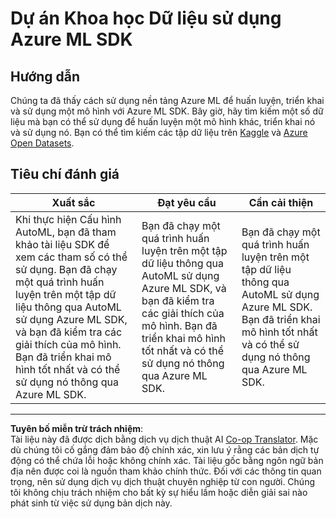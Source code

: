 <!--
CO_OP_TRANSLATOR_METADATA:
{
  "original_hash": "386efdbc19786951341f6956247ee990",
  "translation_date": "2025-08-28T18:04:33+00:00",
  "source_file": "5-Data-Science-In-Cloud/19-Azure/assignment.md",
  "language_code": "vi"
}
-->
# Dự án Khoa học Dữ liệu sử dụng Azure ML SDK

## Hướng dẫn

Chúng ta đã thấy cách sử dụng nền tảng Azure ML để huấn luyện, triển khai và sử dụng một mô hình với Azure ML SDK. Bây giờ, hãy tìm kiếm một số dữ liệu mà bạn có thể sử dụng để huấn luyện một mô hình khác, triển khai nó và sử dụng nó. Bạn có thể tìm kiếm các tập dữ liệu trên [Kaggle](https://kaggle.com) và [Azure Open Datasets](https://azure.microsoft.com/services/open-datasets/catalog?WT.mc_id=academic-77958-bethanycheum&ocid=AID3041109).

## Tiêu chí đánh giá

| Xuất sắc | Đạt yêu cầu | Cần cải thiện |
|----------|-------------|---------------|
|Khi thực hiện Cấu hình AutoML, bạn đã tham khảo tài liệu SDK để xem các tham số có thể sử dụng. Bạn đã chạy một quá trình huấn luyện trên một tập dữ liệu thông qua AutoML sử dụng Azure ML SDK, và bạn đã kiểm tra các giải thích của mô hình. Bạn đã triển khai mô hình tốt nhất và có thể sử dụng nó thông qua Azure ML SDK. | Bạn đã chạy một quá trình huấn luyện trên một tập dữ liệu thông qua AutoML sử dụng Azure ML SDK, và bạn đã kiểm tra các giải thích của mô hình. Bạn đã triển khai mô hình tốt nhất và có thể sử dụng nó thông qua Azure ML SDK. | Bạn đã chạy một quá trình huấn luyện trên một tập dữ liệu thông qua AutoML sử dụng Azure ML SDK. Bạn đã triển khai mô hình tốt nhất và có thể sử dụng nó thông qua Azure ML SDK. |

---

**Tuyên bố miễn trừ trách nhiệm**:  
Tài liệu này đã được dịch bằng dịch vụ dịch thuật AI [Co-op Translator](https://github.com/Azure/co-op-translator). Mặc dù chúng tôi cố gắng đảm bảo độ chính xác, xin lưu ý rằng các bản dịch tự động có thể chứa lỗi hoặc không chính xác. Tài liệu gốc bằng ngôn ngữ bản địa nên được coi là nguồn tham khảo chính thức. Đối với các thông tin quan trọng, nên sử dụng dịch vụ dịch thuật chuyên nghiệp từ con người. Chúng tôi không chịu trách nhiệm cho bất kỳ sự hiểu lầm hoặc diễn giải sai nào phát sinh từ việc sử dụng bản dịch này.